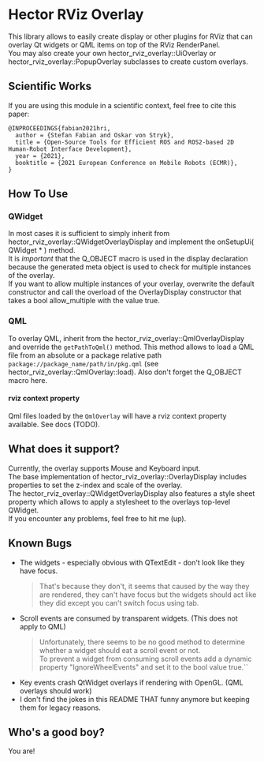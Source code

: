 # Hector RViz Overlay
This library allows to easily create display or other plugins for RViz that can overlay
 Qt widgets or QML items on top of the RViz RenderPanel.  
 You may also create your own hector_rviz_overlay::UiOverlay or hector_rviz_overlay::PopupOverlay subclasses to create custom overlays.

## Scientific Works
If you are using this module in a scientific context, feel free to cite this paper:
```
@INPROCEEDINGS{fabian2021hri,
  author = {Stefan Fabian and Oskar von Stryk},
  title = {Open-Source Tools for Efficient ROS and ROS2-based 2D Human-Robot Interface Development},
  year = {2021},
  booktitle = {2021 European Conference on Mobile Robots (ECMR)},
}
```

## How To Use
### QWidget
In most cases it is sufficient to simply inherit from hector_rviz_overlay::QWidgetOverlayDisplay
 and implement the onSetupUi( QWidget * ) method.  
It is *important* that the Q_OBJECT macro is used in the display declaration because the
 generated meta object is used to check for multiple instances of the overlay.  
If you want to allow multiple instances of your overlay, overwrite the default constructor
 and call the overload of the OverlayDisplay constructor that takes a bool allow_multiple
 with the value true.
  
### QML
To overlay QML, inherit from the  hector_rviz_overlay::QmlOverlayDisplay and override the
`getPathToQml()` method. This method allows to load a QML file from an absolute or a package relative
path `package://package_name/path/in/pkg.qml` (see hector_rviz_overlay::QmlOverlay::load).
Also don't forget the Q_OBJECT macro here.

#### rviz context property
Qml files loaded by the `QmlOverlay` will have a rviz context property available.
See docs (TODO).

## What does it support?
Currently, the overlay supports Mouse and Keyboard input.  
The base implementation of hector_rviz_overlay::OverlayDisplay includes properties to set the
 z-index and scale of the overlay.  
The hector_rviz_overlay::QWidgetOverlayDisplay also features a style sheet property which allows to apply a
 stylesheet to the overlays top-level QWidget.  
If you encounter any problems, feel free to hit me (up).

## Known Bugs
* The widgets - especially obvious with QTextEdit - don't look like they have focus.  
  > That's because they don't, it seems that caused by the way they are rendered, they can't have
  > focus but the widgets should act like they did except you can't switch focus using tab.
* Scroll events are consumed by transparent widgets. (This does not apply to QML)  
  > Unfortunately, there seems to be no good method to determine whether a widget should eat a scroll
  > event or not.  
  > To prevent a widget from consuming scroll events add a dynamic property
  > "IgnoreWheelEvents" and set it to the bool value true.``
* Key events crash QtWidget overlays if rendering with OpenGL. (QML overlays should work)
* I don't find the jokes in this README THAT funny anymore but keeping them for legacy reasons.

## Who's a good boy?
You are!
